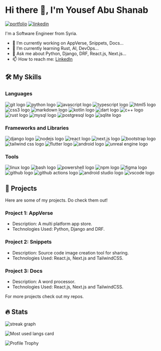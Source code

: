 # Hi there 👋, I'm Yousef Abu Shanab

[![portfolio](https://img.shields.io/badge/my_portfolio-000?style=for-the-badge&logo=ko-fi&logoColor=white)](https://youzarsiph.github.io/)
[![linkedin](https://img.shields.io/badge/linkedin-0A66C2?style=for-the-badge&logo=linkedin&logoColor=white)](https://www.linkedin.com/in/youzarsiph/)

I'm a Software Engineer from Syria.

- 🔭 I’m currently working on AppVerse, Snippets, Docs...
- 🌱 I’m currently learning Rust, AI, DevOps...
- 💬 Ask me about Python, Django, DRF, React.js, Next.js...
- 📫 How to reach me: [LinkedIn](https://linkedin.com/in/youzarsiph)

## 🛠️ My Skills

### Languages

![git logo](https://img.shields.io/badge/Git-F05032?logo=git&logoColor=white&style=for-the-badge)
![python logo](https://img.shields.io/badge/Python-3776AB?logo=python&logoColor=white&style=for-the-badge)
![javascript logo](https://img.shields.io/badge/JavaScript-F7DF1E?logo=javascript&logoColor=black&style=for-the-badge)
![typescript logo](https://img.shields.io/badge/TypeScript-3178C6?logo=typescript&logoColor=white&style=for-the-badge)
![html5 logo](https://img.shields.io/badge/HTML5-E34F26?logo=html5&logoColor=white&style=for-the-badge)
![css3 logo](https://img.shields.io/badge/CSS3-1572B6?logo=css3&logoColor=white&style=for-the-badge)
![markdown logo](https://img.shields.io/badge/Markdown-000000?logo=markdown&logoColor=white&style=for-the-badge)
![kotlin logo](https://img.shields.io/badge/Kotlin-7F52FF?logo=kotlin&logoColor=white&style=for-the-badge)
![dart logo](https://img.shields.io/badge/Dart-0175C2?logo=dart&logoColor=white&style=for-the-badge)
![c++ logo](https://img.shields.io/badge/C++-00599C?logo=cplusplus&logoColor=white&style=for-the-badge)
![rust logo](https://img.shields.io/badge/Rust-000000?logo=rust&logoColor=white&style=for-the-badge)
![mysql logo](https://img.shields.io/badge/MySQL-4479A1?logo=mysql&logoColor=white&style=for-the-badge)
![postgresql logo](https://img.shields.io/badge/PostgreSQL-4169E1?logo=postgresql&logoColor=white&style=for-the-badge)
![sqlite logo](https://img.shields.io/badge/SQLite-003B57?logo=sqlite&logoColor=white&style=for-the-badge)

### Frameworks and Libraries

![django logo](https://img.shields.io/badge/Django-092E20?logo=django&logoColor=white&style=for-the-badge)
![nodejs logo](https://img.shields.io/badge/Node.js-339933?logo=nodedotjs&logoColor=white&style=for-the-badge)
![react logo](https://img.shields.io/badge/React-61DAFB?logo=react&logoColor=black&style=for-the-badge)
![next.js logo](https://img.shields.io/badge/Next.js-000000?logo=nextdotjs&logoColor=white&style=for-the-badge)
![bootstrap logo](https://img.shields.io/badge/Bootstrap-7952B3?logo=bootstrap&logoColor=white&style=for-the-badge)
![tailwind css logo](https://img.shields.io/badge/TailwindCSS-06B6D4?logo=tailwindcss&logoColor=black&style=for-the-badge)
![flutter logo](https://img.shields.io/badge/Flutter-02569B?logo=flutter&logoColor=white&style=for-the-badge)
![android logo](https://img.shields.io/badge/Android-3DDC84?logo=android&logoColor=black&style=for-the-badge)
![unreal engine logo](https://img.shields.io/badge/UnrealEngine-0E1128?logo=unrealengine&logoColor=white&style=for-the-badge)

### Tools

![linux logo](https://img.shields.io/badge/Linux-FCC624?logo=linux&logoColor=black&style=for-the-badge)
![bash logo](https://img.shields.io/badge/GNUBash-4EAA25?logo=gnubash&logoColor=white&style=for-the-badge)
![powershell logo](https://img.shields.io/badge/PowerShell-5391FE?logo=powershell&logoColor=black&style=for-the-badge)
![npm logo](https://img.shields.io/badge/npm-CB3837?logo=npm&logoColor=white&style=for-the-badge)
![figma logo](https://img.shields.io/badge/Figma-F24E1E?logo=figma&logoColor=white&style=for-the-badge)
![github logo](https://img.shields.io/badge/GitHub-181717?logo=github&logoColor=white&style=for-the-badge)
![github actions logo](https://img.shields.io/badge/GitHubActions-2088FF?logo=githubactions&logoColor=white&style=for-the-badge)
![android studio logo](https://img.shields.io/badge/AndroidStudio-3DDC84?logo=androidstudio&logoColor=black&style=for-the-badge)
![vscode logo](https://img.shields.io/badge/VisualStudioCode-007ACC?logo=visualstudiocode&logoColor=white&style=for-the-badge)

## 🚀 Projects

Here are some of my projects. Do check them out!

### Project 1: AppVerse

- Description: A multi platform app store.
- Technologies Used: Python, Django and DRF.

### Project 2: Snippets

- Description: Source code image creation tool for sharing.
- Technologies Used: React.js, Next.js and TailwindCSS.

### Project 3: Docs

- Description: A word processor.
- Technologies Used: React.js, Next.js and TailwindCSS.
  
For more projects check out my repos.

## 🔥 Stats

![streak graph](https://streak-stats.demolab.com?user=youzarsiph&locale=en&mode=daily&theme=dark&hide_border=false&border_radius=5&order=3)

![Most used langs card](https://github-readme-stats.vercel.app/api/top-langs?username=youzarsiph&theme=github_dark&title_color=000000&text_color=000000&bg_color=ffffff&hide_border=false&layout=compact)

![Profile Trophy](https://github-profile-trophy.vercel.app/?username=youzarsiph)
